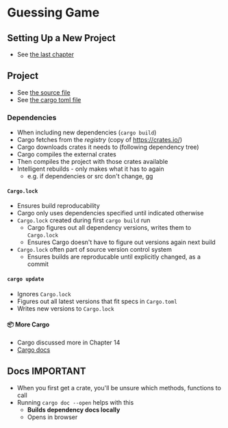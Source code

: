 # Guessing Game
## Setting Up a New Project
- See [the last chapter](../01-getting-started/01-getting-started.md)

## Project
- See [the source file](./guessing_game/src/main.rs)
- See [the cargo toml file](./guessing_game/Cargo.toml)

### Dependencies
- When including new dependencies (`cargo build`)
- Cargo fetches from the *registry* (copy of <https://crates.io/>)
- Cargo downloads crates it needs to (following dependency tree)
- Cargo compiles the external crates
- Then compiles the project with those crates available
- Intelligent rebuilds - only makes what it has to again
    - e.g. if dependencies or src don't change, gg

#### `Cargo.lock`
- Ensures build reproducability
- Cargo only uses dependencies specified until indicated otherwise
- `Cargo.lock` created during first `cargo build` run
  - Cargo figures out all dependency versions, writes them to `Cargo.lock`
  - Ensures Cargo doesn't have to figure out versions again next build
- `Cargo.lock` often part of source version control system
  - Ensures builds are reproducable until explicitly changed, as a commit

#### `cargo update`
- Ignores `Cargo.lock`
- Figures out all latest versions that fit specs in `Cargo.toml`
- Writes new versions to `Cargo.lock`

#### 📦️ More Cargo
- Cargo discussed more in Chapter 14
- [Cargo docs][cargo-docs]

## Docs **IMPORTANT**
- When you first get a crate, you'll be unsure which methods, functions to call
- Running `cargo doc --open` helps with this
  - **Builds dependency docs locally**
  - Opens in browser

<!--- Links -->
[cargo-docs]: https://doc.rust-lang.org/cargo/
